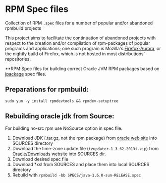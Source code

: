 RPM Spec files
==============

Collection of RPM `.spec` files for a number of popular and/or abandoned rpmbuild
projects

This project aims to facilitate the continuation of abandoned projects with
respect to the creation and/or compilation of rpm-packages of popular programs
and applications; one such program is Mozilla's 
[Firefox-Aurora](http://www.mozilla.org/en-US/firefox/aurora/),
or the nightly build of Firefox, which is not hosted in most distributions' 
repositories.




**RPM Spec files for building correct Oracle JVM RPM packages based on
[jpackage](http://www.jpackage.org/develdocs.php#rebuilding) spec 
files.

Preparations for rpmbuild:
--------------------------
    
    sudo yum -y install rpmdevtools && rpmdev-setuptree



Rebuilding oracle jdk from Source:
-----------------------

For building no-src rpm use NoSource option in spec file.

1. Download JDK (.tar.gz, not the rpm package) from [oracle web site](http://www.oracle.com/technetwork/java/) into SOURCES directory
2. Download the time-zone update file (`tzupdater-1_3_62-2013i.zip`) from [Oracle/Downloads](http://www.oracle.com/technetwork/java/javase/downloads/index.html) website into SOURCES dir.
3. Download desired spec file 
4. Download *xsl from SOURCES and place them into local SOURCES directory
5. Rebuild with
```rpmbuild -bb SPECS/java-1.6.0-sun-RELEASE.spec```

